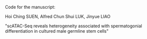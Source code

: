 
Code for the manuscript:

Hoi Ching SUEN, Alfred Chun Shui LUK,  Jinyue LIAO

"scATAC-Seq reveals heterogeneity associated with spermatogonial differentiation in cultured male germline stem cells"
